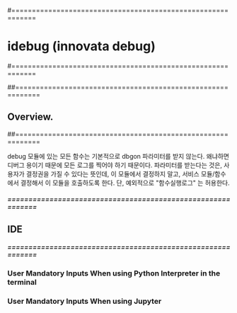 #============================================================
# idebug (innovata debug)
#============================================================


##============================================================
## Overview.
##============================================================

debug 모듈에 있는 모든 함수는 기본적으로 dbgon 파라미터를 받지 않는다.
왜냐하면 디버그 용이기 때문에 모든 로그를 찍어야 하기 때문이다.
파라미터를 받는다는 것은, 사용자가 결정권을 가질 수 있다는 뜻인데,
이 모듈에서 결정하지 말고, 서비스 모듈/함수에서 결정해서 이 모듈을 호출하도록 한다.
단, 예외적으로 "함수실행로그" 는 허용한다.



##### ============================================================
## IDE
##### ============================================================
### User Mandatory Inputs When using Python Interpreter in the terminal




### User Mandatory Inputs When using Jupyter

